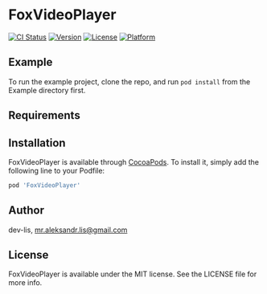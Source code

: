 # FoxVideoPlayer

[![CI Status](https://img.shields.io/travis/dev-lis/FoxVideoPlayer.svg?style=flat)](https://travis-ci.org/dev-lis/FoxVideoPlayer)
[![Version](https://img.shields.io/cocoapods/v/FoxVideoPlayer.svg?style=flat)](https://cocoapods.org/pods/FoxVideoPlayer)
[![License](https://img.shields.io/cocoapods/l/FoxVideoPlayer.svg?style=flat)](https://cocoapods.org/pods/FoxVideoPlayer)
[![Platform](https://img.shields.io/cocoapods/p/FoxVideoPlayer.svg?style=flat)](https://cocoapods.org/pods/FoxVideoPlayer)

## Example

To run the example project, clone the repo, and run `pod install` from the Example directory first.

## Requirements

## Installation

FoxVideoPlayer is available through [CocoaPods](https://cocoapods.org). To install
it, simply add the following line to your Podfile:

```ruby
pod 'FoxVideoPlayer'
```

## Author

dev-lis, mr.aleksandr.lis@gmail.com

## License

FoxVideoPlayer is available under the MIT license. See the LICENSE file for more info.
